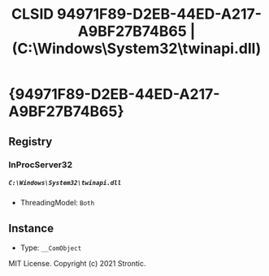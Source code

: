 ﻿---
title: "CLSID 94971F89-D2EB-44ED-A217-A9BF27B74B65 | (C:\\Windows\\System32\\twinapi.dll)"
excerpt: What is COM-Object CLSID 94971F89-D2EB-44ED-A217-A9BF27B74B65?
---

# {94971F89-D2EB-44ED-A217-A9BF27B74B65}


## Registry


### InProcServer32

##### `C:\Windows\System32\twinapi.dll`
* ThreadingModel: `Both`

## Instance

* Type: `__ComObject`

MIT License. Copyright (c) 2021 Strontic.


